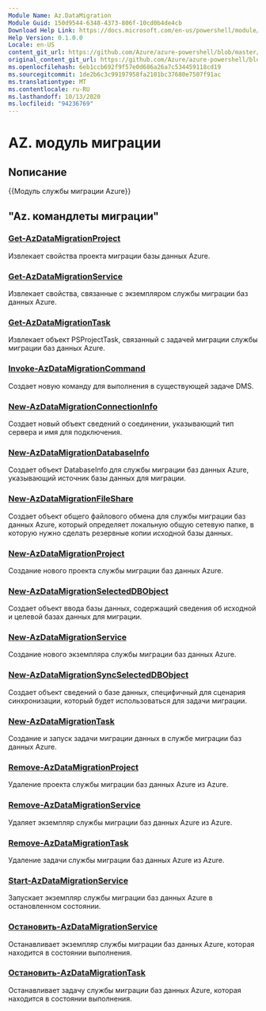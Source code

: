 ```yaml
---
Module Name: Az.DataMigration
Module Guid: 150d9544-6348-4373-806f-10cd0b4de4cb
Download Help Link: https://docs.microsoft.com/en-us/powershell/module/az.datamigration
Help Version: 0.1.0.0
Locale: en-US
content_git_url: https://github.com/Azure/azure-powershell/blob/master/src/DataMigration/DataMigration/help/Az.DataMigration.md
original_content_git_url: https://github.com/Azure/azure-powershell/blob/master/src/DataMigration/DataMigration/help/Az.DataMigration.md
ms.openlocfilehash: 6eb1ccb692f9f57e0d686a26a7c534459118cd19
ms.sourcegitcommit: 1de2b6c3c99197958fa2101bc37680e7507f91ac
ms.translationtype: MT
ms.contentlocale: ru-RU
ms.lasthandoff: 10/13/2020
ms.locfileid: "94236769"
---
```

# AZ. модуль миграции
## Nописание
{{Модуль службы миграции Azure}}

## "Az. командлеты миграции"
### [Get-AzDataMigrationProject](Get-AzDataMigrationProject.md)
Извлекает свойства проекта миграции базы данных Azure.

### [Get-AzDataMigrationService](Get-AzDataMigrationService.md)
Извлекает свойства, связанные с экземпляром службы миграции баз данных Azure. 

### [Get-AzDataMigrationTask](Get-AzDataMigrationTask.md)
Извлекает объект PSProjectTask, связанный с задачей миграции службы миграции баз данных Azure.

### [Invoke-AzDataMigrationCommand](Invoke-AzDataMigrationCommand.md)
Создает новую команду для выполнения в существующей задаче DMS.

### [New-AzDataMigrationConnectionInfo](New-AzDataMigrationConnectionInfo.md)
Создает новый объект сведений о соединении, указывающий тип сервера и имя для подключения.

### [New-AzDataMigrationDatabaseInfo](New-AzDataMigrationDatabaseInfo.md)
Создает объект DatabaseInfo для службы миграции баз данных Azure, указывающий источник базы данных для миграции.

### [New-AzDataMigrationFileShare](New-AzDataMigrationFileShare.md)
Создает объект общего файлового обмена для службы миграции баз данных Azure, который определяет локальную общую сетевую папке, в которую нужно сделать резервные копии исходной базы данных.

### [New-AzDataMigrationProject](New-AzDataMigrationProject.md)
Создание нового проекта службы миграции баз данных Azure.

### [New-AzDataMigrationSelectedDBObject](New-AzDataMigrationSelectedDBObject.md)
Создает объект ввода базы данных, содержащий сведения об исходной и целевой базах данных для миграции.

### [New-AzDataMigrationService](New-AzDataMigrationService.md)
Создание нового экземпляра службы миграции баз данных Azure.

### [New-AzDataMigrationSyncSelectedDBObject](New-AzDataMigrationSyncSelectedDBObject.md)
Создает объект сведений о базе данных, специфичный для сценария синхронизации, который будет использоваться для задачи миграции.

### [New-AzDataMigrationTask](New-AzDataMigrationTask.md)
Создание и запуск задачи миграции данных в службе миграции баз данных Azure.

### [Remove-AzDataMigrationProject](Remove-AzDataMigrationProject.md)
Удаление проекта службы миграции баз данных Azure из Azure.

### [Remove-AzDataMigrationService](Remove-AzDataMigrationService.md)
Удаляет экземпляр службы миграции баз данных Azure из Azure.

### [Remove-AzDataMigrationTask](Remove-AzDataMigrationTask.md)
Удаление задачи службы миграции баз данных Azure из Azure.

### [Start-AzDataMigrationService](Start-AzDataMigrationService.md)
Запускает экземпляр службы миграции баз данных Azure в остановленном состоянии. 

### [Остановить-AzDataMigrationService](Stop-AzDataMigrationService.md)
Останавливает экземпляр службы миграции баз данных Azure, которая находится в состоянии выполнения.

### [Остановить-AzDataMigrationTask](Stop-AzDataMigrationTask.md)
Останавливает задачу службы миграции баз данных Azure, которая находится в состоянии выполнения.

